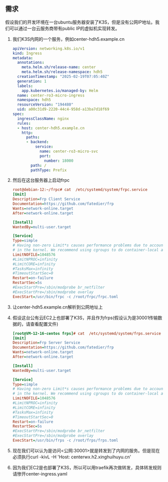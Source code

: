 ## 需求

假设我们的开发环境在一台ubuntu服务器安装了K3S，但是没有公网IP地址。我们可以通过一台云服务商带有public IP的虚拟机实现转发。

1. 我们K3S内网的一个服务，例如center-hdh5.example.cn

   ```yaml
   apiVersion: networking.k8s.io/v1
   kind: Ingress
   metadata:
     annotations:
       meta.helm.sh/release-name: center
       meta.helm.sh/release-namespace: hdh5
     creationTimestamp: "2025-02-19T07:05:40Z"
     generation: 1
     labels:
       app.kubernetes.io/managed-by: Helm
     name: center-ro3-micro-ingress
     namespace: hdh5
     resourceVersion: "194480"
     uid: a00c31d9-2220-44c4-958d-a13ba7d18f69
   spec:
     ingressClassName: nginx
     rules:
     - host: center-hdh5.example.cn
       http:
         paths:
         - backend:
             service:
               name: center-ro3-micro-svc
               port:
                 number: 18000
           path: /
           pathType: Prefix
   ```

2. 然后在这台服务器上启动frpc

   ```ini
   root@debian-12:~/frpc# cat  /etc/systemd/system/frpc.service 
   [Unit]
   Description=Frp Client Service
   Documentation=https://github.com/fatedier/frp
   Wants=network-online.target
   After=network-online.target
   
   [Install]
   WantedBy=multi-user.target
   
   [Service]
   Type=simple
   # Having non-zero Limit*s causes performance problems due to accounting overhead
   # in the kernel. We recommend using cgroups to do container-local accounting.
   LimitNOFILE=1048576
   #LimitNPROC=infinity
   #LimitCORE=infinity
   #TasksMax=infinity
   #TimeoutStartSec=0
   Restart=on-failure
   RestartSec=5s
   #ExecStartPre=/sbin/modprobe br_netfilter
   #ExecStartPre=/sbin/modprobe overlay
   ExecStart=/usr/bin/frpc -c /root/frpc/frpc.toml
   
   ```

3. 让center-hdh5.example.cn解析到公网地址上

4. 假设这台公有云EC2上也部署了K3S，并且作为frps(假设认为是30001传输数据的，请查看配置文件)

   ```ini
   [root@VM-12-16-centos frps]# cat  /etc/systemd/system/frps.service 
   [Unit]
   Description=Frp Server Service
   Documentation=https://github.com/fatedier/frp
   Wants=network-online.target
   After=network-online.target
   
   [Install]
   WantedBy=multi-user.target
   
   [Service]
   Type=simple
   # Having non-zero Limit*s causes performance problems due to accounting overhead
   # in the kernel. We recommend using cgroups to do container-local accounting.
   LimitNOFILE=1048576
   #LimitNPROC=infinity
   #LimitCORE=infinity
   #TasksMax=infinity
   #TimeoutStartSec=0
   Restart=on-failure
   RestartSec=5s
   #ExecStartPre=/sbin/modprobe br_netfilter
   #ExecStartPre=/sbin/modprobe overlay
   ExecStart=/usr/bin/frps -c /root/frps/frps.toml
   ```

5. 现在我们可以认为是访问<公网:30001>就是转发到了内网的服务。但是现在必须执行curl -kivL -H 'Host: centerwx.h2.xinghuihuyu.cn' 

6. 因为我们EC2是也部署了K3S，所以可以用traefik再次做转发，具体转发规则请惨开center-ingress.yaml
